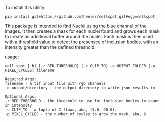 To install this utility:

`pip install git+https://github.com/heeler/cellspot.git#egg=cellspot`

This  package is intended to find Nuclei using the blue channel of the images. 
It then creates a mask for each nuclei found and grows each mask to create an additional 
buffer around the nuclei. Each mask is then used with a threshold value to detect the presensce of 
inclusion bodies, with an intensity greater than the defined threshold. 


usage: 

`cell_spot [-h] [-r RED_THRESHOLD] [-c CLIP_TO] -o OUTPUT_FOLDER [-p PIXEL_CYCLES] filename`

    Required Args:
    filename - a tif input file with rgb channels
    -o output/directory - the output directory to write json results in 

    Optional Args:
    -r RED_THRESHOLD - the threshold to use for inclusion bodies to count in intensity
    -c CLIP_TO - a tuple of 2 flows, aka, (5.0, 90.0). 
    -p PIXEL_CYCLES - the number of cycles to grow the mask, aka, 6 
